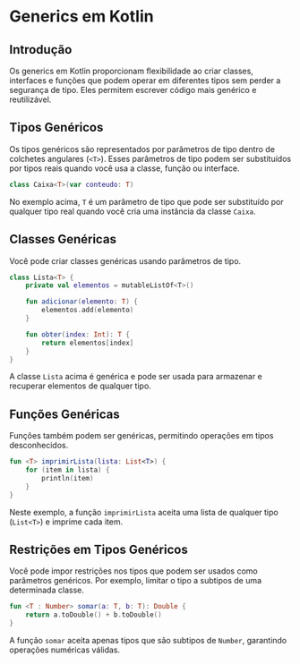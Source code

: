 # Generics em Kotlin

## Introdução

Os generics em Kotlin proporcionam flexibilidade ao criar classes, interfaces e funções que podem operar em diferentes tipos sem perder a segurança de tipo. Eles permitem escrever código mais genérico e reutilizável.

## Tipos Genéricos

Os tipos genéricos são representados por parâmetros de tipo dentro de colchetes angulares (`<T>`). Esses parâmetros de tipo podem ser substituídos por tipos reais quando você usa a classe, função ou interface.

```kotlin
class Caixa<T>(var conteudo: T)
```

No exemplo acima, `T` é um parâmetro de tipo que pode ser substituído por qualquer tipo real quando você cria uma instância da classe `Caixa`.

## Classes Genéricas

Você pode criar classes genéricas usando parâmetros de tipo.

```kotlin
class Lista<T> {
    private val elementos = mutableListOf<T>()

    fun adicionar(elemento: T) {
        elementos.add(elemento)
    }

    fun obter(index: Int): T {
        return elementos[index]
    }
}
```

A classe `Lista` acima é genérica e pode ser usada para armazenar e recuperar elementos de qualquer tipo.

## Funções Genéricas

Funções também podem ser genéricas, permitindo operações em tipos desconhecidos.

```kotlin
fun <T> imprimirLista(lista: List<T>) {
    for (item in lista) {
        println(item)
    }
}
```

Neste exemplo, a função `imprimirLista` aceita uma lista de qualquer tipo (`List<T>`) e imprime cada item.

## Restrições em Tipos Genéricos

Você pode impor restrições nos tipos que podem ser usados como parâmetros genéricos. Por exemplo, limitar o tipo a subtipos de uma determinada classe.

```kotlin
fun <T : Number> somar(a: T, b: T): Double {
    return a.toDouble() + b.toDouble()
}
```

A função `somar` aceita apenas tipos que são subtipos de `Number`, garantindo operações numéricas válidas.

